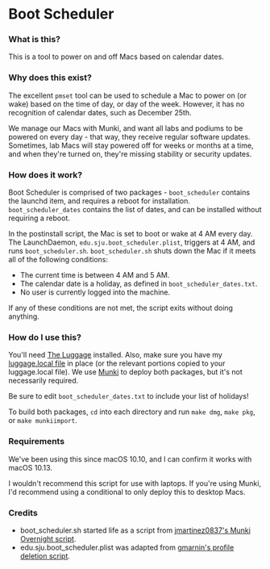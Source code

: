 # Boot Scheduler

### What is this?

This is a tool to power on and off Macs based on calendar dates.

### Why does this exist?

The excellent `pmset` tool can be used to schedule a Mac to power on (or wake) based on the time of day, or day of the week.  However, it has no recognition of calendar dates, such as December 25th.

We manage our Macs with Munki, and want all labs and podiums to be powered on every day - that way, they receive regular software updates.  Sometimes, lab Macs will stay powered off for weeks or months at a time, and when they're turned on, they're missing stability or security updates.

### How does it work?

Boot Scheduler is comprised of two packages - `boot_scheduler` contains the launchd item, and requires a reboot for installation. `boot_scheduler_dates` contains the list of dates, and can be installed without requiring a reboot.

In the postinstall script, the Mac is set to boot or wake at 4 AM every day.  The LaunchDaemon, `edu.sju.boot_scheduler.plist`, triggers at 4 AM, and runs `boot_scheduler.sh`.  `boot_scheduler.sh` shuts down the Mac if it meets all of the following conditions:

* The current time is between 4 AM and 5 AM.
* The calendar date is a holiday, as defined in `boot_scheduler_dates.txt`.
* No user is currently logged into the machine.

If any of these conditions are not met, the script exits without doing anything.

### How do I use this?

You'll need [The Luggage](https://github.com/unixorn/luggage) installed. Also, make sure you have my [luggage.local file](https://github.com/flammable/luggage_local) in place (or the relevant portions copied to your luggage.local file). We use [Munki](https://github.com/munki/munki) to deploy both packages, but it's not necessarily required.

Be sure to edit `boot_scheduler_dates.txt` to include your list of holidays!

To build both packages, `cd` into each directory and run `make dmg`, `make pkg`, or `make munkiimport`.

### Requirements

We've been using this since macOS 10.10, and I can confirm it works with macOS 10.13.

I wouldn't recommend this script for use with laptops. If you're using Munki, I'd recommend using a conditional to only deploy this to desktop Macs.

### Credits

* boot_scheduler.sh started life as a script from [jmartinez0837's Munki Overnight script](https://github.com/jmartinez0837/Munki-Overnight).
* edu.sju.boot_scheduler.plist was adapted from [gmarnin's profile deletion script](https://gist.github.com/gmarnin/bfa800c4bbf65eee1d09).